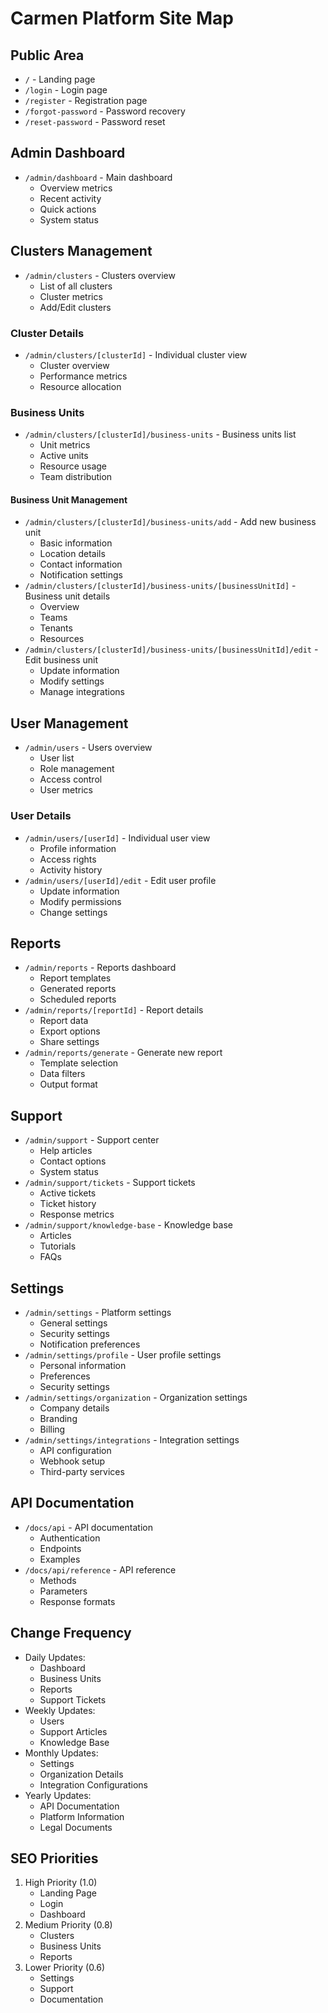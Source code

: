 # Carmen Platform Site Map

## Public Area
- `/` - Landing page
- `/login` - Login page
- `/register` - Registration page
- `/forgot-password` - Password recovery
- `/reset-password` - Password reset

## Admin Dashboard
- `/admin/dashboard` - Main dashboard
  - Overview metrics
  - Recent activity
  - Quick actions
  - System status

## Clusters Management
- `/admin/clusters` - Clusters overview
  - List of all clusters
  - Cluster metrics
  - Add/Edit clusters

### Cluster Details
- `/admin/clusters/[clusterId]` - Individual cluster view
  - Cluster overview
  - Performance metrics
  - Resource allocation

### Business Units
- `/admin/clusters/[clusterId]/business-units` - Business units list
  - Unit metrics
  - Active units
  - Resource usage
  - Team distribution

#### Business Unit Management
- `/admin/clusters/[clusterId]/business-units/add` - Add new business unit
  - Basic information
  - Location details
  - Contact information
  - Notification settings
- `/admin/clusters/[clusterId]/business-units/[businessUnitId]` - Business unit details
  - Overview
  - Teams
  - Tenants
  - Resources
- `/admin/clusters/[clusterId]/business-units/[businessUnitId]/edit` - Edit business unit
  - Update information
  - Modify settings
  - Manage integrations

## User Management
- `/admin/users` - Users overview
  - User list
  - Role management
  - Access control
  - User metrics

### User Details
- `/admin/users/[userId]` - Individual user view
  - Profile information
  - Access rights
  - Activity history
- `/admin/users/[userId]/edit` - Edit user profile
  - Update information
  - Modify permissions
  - Change settings

## Reports
- `/admin/reports` - Reports dashboard
  - Report templates
  - Generated reports
  - Scheduled reports
- `/admin/reports/[reportId]` - Report details
  - Report data
  - Export options
  - Share settings
- `/admin/reports/generate` - Generate new report
  - Template selection
  - Data filters
  - Output format

## Support
- `/admin/support` - Support center
  - Help articles
  - Contact options
  - System status
- `/admin/support/tickets` - Support tickets
  - Active tickets
  - Ticket history
  - Response metrics
- `/admin/support/knowledge-base` - Knowledge base
  - Articles
  - Tutorials
  - FAQs

## Settings
- `/admin/settings` - Platform settings
  - General settings
  - Security settings
  - Notification preferences
- `/admin/settings/profile` - User profile settings
  - Personal information
  - Preferences
  - Security settings
- `/admin/settings/organization` - Organization settings
  - Company details
  - Branding
  - Billing
- `/admin/settings/integrations` - Integration settings
  - API configuration
  - Webhook setup
  - Third-party services

## API Documentation
- `/docs/api` - API documentation
  - Authentication
  - Endpoints
  - Examples
- `/docs/api/reference` - API reference
  - Methods
  - Parameters
  - Response formats

## Change Frequency
- Daily Updates:
  - Dashboard
  - Business Units
  - Reports
  - Support Tickets
- Weekly Updates:
  - Users
  - Support Articles
  - Knowledge Base
- Monthly Updates:
  - Settings
  - Organization Details
  - Integration Configurations
- Yearly Updates:
  - API Documentation
  - Platform Information
  - Legal Documents

## SEO Priorities
1. High Priority (1.0)
   - Landing Page
   - Login
   - Dashboard
2. Medium Priority (0.8)
   - Clusters
   - Business Units
   - Reports
3. Lower Priority (0.6)
   - Settings
   - Support
   - Documentation
